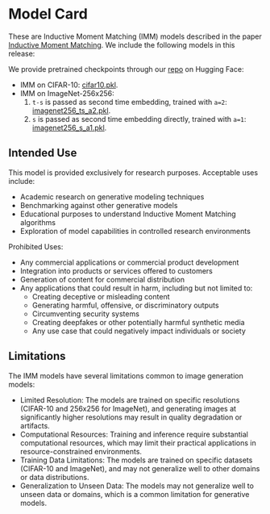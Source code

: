 # Model Card

These are Inductive Moment Matching (IMM) models described in the paper [Inductive Moment Matching](https://arxiv.org/abs/2503.07565). We include the following models in this release:

We provide pretrained checkpoints through our [repo](https://huggingface.co/lumaai/imm) on Hugging Face:
* IMM on CIFAR-10: [cifar10.pkl](https://huggingface.co/lumaai/imm/resolve/main/cifar10.pt).
* IMM on ImageNet-256x256:  
  1. `t-s` is passed as second time embedding, trained with `a=2`: [imagenet256_ts_a2.pkl](https://huggingface.co/lumaai/imm/resolve/main/imagenet256_ts_a2.pkl).
  2. `s` is passed as second time embedding directly, trained with `a=1`: [imagenet256_s_a1.pkl](https://huggingface.co/lumaai/imm/resolve/main/imagenet256_s_a1.pkl).


## Intended Use

This model is provided exclusively for research purposes. Acceptable uses include:

- Academic research on generative modeling techniques
- Benchmarking against other generative models
- Educational purposes to understand Inductive Moment Matching algorithms
- Exploration of model capabilities in controlled research environments

Prohibited Uses:

- Any commercial applications or commercial product development
- Integration into products or services offered to customers
- Generation of content for commercial distribution
- Any applications that could result in harm, including but not limited to:
    - Creating deceptive or misleading content
    - Generating harmful, offensive, or discriminatory outputs
    - Circumventing security systems
    - Creating deepfakes or other potentially harmful synthetic media
    - Any use case that could negatively impact individuals or society

## Limitations

The IMM models have several limitations common to image generation models:

- Limited Resolution: The models are trained on specific resolutions (CIFAR-10 and 256x256 for ImageNet), and generating images at significantly higher resolutions may result in quality degradation or artifacts.
- Computational Resources: Training and inference require substantial computational resources, which may limit their practical applications in resource-constrained environments.
- Training Data Limitations: The models are trained on specific datasets (CIFAR-10 and ImageNet), and may not generalize well to other domains or data distributions.
- Generalization to Unseen Data: The models may not generalize well to unseen data or domains, which is a common limitation for generative models.


